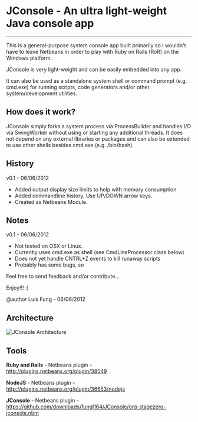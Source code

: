 # JConsole - An ultra light-weight Java console app
-------------------------------------

This is a general-purpose system console app built primarily so I wouldn't 
have to leave Netbeans in order to play with Ruby on Rails (RoR) on the Windows platform.

JConsole is very light-weight and can be easily embedded into any app.  

It can also be used as a standalone system shell or command prompt (e.g. cmd.exe) for running 
scripts, code generators and/or other system/development utilities.


## How does it work?
JConsole simply forks a system process via ProcessBuilder and handles I/O via
SwingWorker without using or starting any additional threads. It does not depend on
any external libraries or packages and can also be extended to use other shells besides
cmd.exe (e.g. /bin/bash).
 
## History 

 v0.1 - 06/06/2012
 - Added output display size limits to help with memory consumption
 - Added commandline history. Use UP/DOWN arrow keys. 
 - Created as Netbeans Module.

## Notes 

v0.1 - 06/06/2012
- Not tested on OSX or Linux. 
- Currently uses cmd.exe as shell (see CmdLineProcessor class below) 
- Does not yet handle CNTRL+Z events to kill runaway scripts
- Probably has some bugs, so


Feel free to send feedback and/or contribute...

Enjoy!!! :)

@author Luis Fung - 06/06/2012


Architecture
-------------------------------------
![JConsole Architecture](https://github.com/fungl164/JConsole/blob/master/Arch%20Diagram.png?raw=true "JConsole Architecture")

Tools
-------------------------------------
**Ruby and Rails** - Netbeans plugin - http://plugins.netbeans.org/plugin/38549

**NodeJS** - Netbeans plugin - http://plugins.netbeans.org/plugin/36653/nodejs

**JConsole** - Netbeans plugin - https://github.com/downloads/fungl164/JConsole/org-stagezero-jconsole.nbm